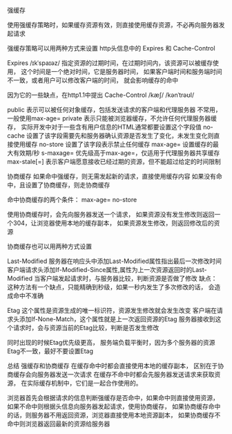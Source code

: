 

强缓存

使用强缓存策略时，如果缓存资源有效，则直接使用缓存资源，不必再向服务器发起请求

强缓存策略可以用两种方式来设置
http头信息中的 Expires 和 Cache-Control

Expires
/ɪkˈspaɪəz/
指定资源的过期时间，在过期时间内，该资源可以被缓存使用，
这个时间是一个绝对时间，它是服务器时间，
如果客户端时间和服务端时间不一致，或者用户可以修改客户端的时间，
就会影响缓存的命中

因为它的一些缺点，在http1.1中提出
Cache-Control
/kæʃ/ /kənˈtrəʊl/

public
表示可以被任何对象缓存，包括发送请求的客户端和代理服务器
不常用，一般使用max-age=
private
表示只能被浏览器缓存，不允许任何代理服务器缓存，
实际开发中对于一些含有用户信息的HTML通常都要设置这个字段值
no-cache
设置了该字段需要先和服务器确认资源是否发生了变化，未发生变化则直接使用缓存
no-store
设置了该字段表示禁止任何缓存
max-age=
设置缓存的最大有效期/秒
s-maxage=
优先级高于max-age=，仅适用于代理服务器共享缓存
max-stale[=]
表示客户端愿意接收已经过期的资源，但不能超过给定的时间限制



协商缓存
如果命中强缓存，则无需发起新的请求，直接使用缓存内容
如果没有命中，且设置了协商缓存，则走协商缓存

命中协商缓存的两个条件：
max-age=
no-store

使用协商缓存时，会先向服务器发送一个请求，
如果资源没有发生修改则返回一个304，让浏览器使用本地的缓存副本，
如果资源发生修改，则返回修改后的资源

协商缓存也可以用两种方式设置

Last-Modified
服务器在响应头中添加Last-Modified属性指出最后一次修改时间
客户端请求头添加If-Modified-Since属性,属性为上一次资源返回时的Last-Modified
当客户端发起请求时，与服务器比较，判断资源是否做了修改
缺点：
这种方法有一个缺点，只能精确到秒级，如果一秒内发生了多次修改的话，
会造成命中不准确

Etag
这个属性是资源生成的唯一标识符，资源发生修改就会发生改变
客户端在请求头添加If-None-Match，这个属性就是上一次返回资源的Etag
服务器接收到这个请求时，会与资源当前的Etag比较，判断是否发生修改

同时出现的时候Etag优先级更高，
服务端负载平衡时，因为多个服务器的资源Etag不一致，最好不要设置Etag


总结
强缓存和协商缓存
在缓存命中时都会直接使用本地的缓存副本， 区别在于协商缓存会向服务器发送一次请求
在缓存不命中时都会先服务器发送请求来获取资源，
在实际缓存机制中，它们是一起合作使用的。

浏览器首先会根据请求的信息判断强缓存是否命中，如果命中则直接使用资源，
如果不命中则根据头信息向服务器发起请求，使用协商缓存，
如果协商缓存命中的话，则服务器不用返回资源，浏览器直接使用本地资源副本，
如果协商缓存不命中则浏览器返回最新的资源给服务器


